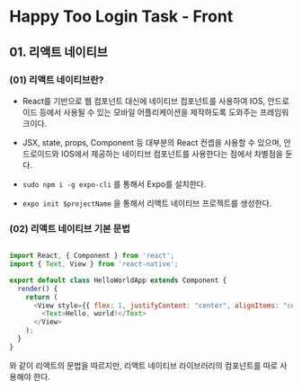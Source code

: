 # Happy Too Login Task - Front

## 01. 리액트 네이티브

### (01) 리액트 네이티브란?

- React를 기반으로 웹 컴포넌트 대신에 네이티브 컴포넌트를 사용하여 IOS, 안드로이드 등에서 사용될 수 있는 모바일 어플리케이션을 제작하도록 도와주는 프레임워크이다.

- JSX, state, props, Component 등 대부분의 React 컨셉을 사용할 수 있으며, 안드로이드와 IOS에서 제공하는 네이티브 컴포넌트를 사용한다는 점에서 차별점을 둔다.

- ``` sudo npm i -g expo-cli ``` 를 통해서 Expo를 설치한다.

- ``` expo init $projectName ``` 을 통해서 리액트 네이티브 프로젝트를 생성한다.

### (02) 리액트 네이티브 기본 문법

```javascript

import React, { Component } from 'react';
import { Text, View } from 'react-native';

export default class HelloWorldApp extends Component {
  render() {
    return (
      <View style={{ flex: 1, justifyContent: "center", alignItems: "center" }}>
        <Text>Hello, world!</Text>
      </View>
    );
  }
}

```

와 같이 리액트의 문법을 따르지만, 리액트 네이티브 라이브러리의 컴포넌트를 따로 사용해야 한다.

